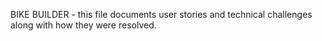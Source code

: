BIKE BUILDER - this file documents user stories and technical challenges along with how they were resolved.


